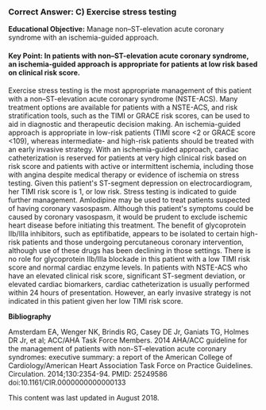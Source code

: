 
### Correct Answer: C) Exercise stress testing 

**Educational Objective:** Manage non–ST-elevation acute coronary syndrome with an ischemia-guided approach.

#### **Key Point:** In patients with non–ST-elevation acute coronary syndrome, an ischemia-guided approach is appropriate for patients at low risk based on clinical risk score.

Exercise stress testing is the most appropriate management of this patient with a non–ST-elevation acute coronary syndrome (NSTE-ACS). Many treatment options are available for patients with a NSTE-ACS, and risk stratification tools, such as the TIMI or GRACE risk scores, can be used to aid in diagnostic and therapeutic decision making. An ischemia-guided approach is appropriate in low-risk patients (TIMI score <2 or GRACE score <109), whereas intermediate- and high-risk patients should be treated with an early invasive strategy. With an ischemia-guided approach, cardiac catheterization is reserved for patients at very high clinical risk based on risk score and patients with active or intermittent ischemia, including those with angina despite medical therapy or evidence of ischemia on stress testing. Given this patient's ST-segment depression on electrocardiogram, her TIMI risk score is 1, or low risk. Stress testing is indicated to guide further management.
Amlodipine may be used to treat patients suspected of having coronary vasospasm. Although this patient's symptoms could be caused by coronary vasospasm, it would be prudent to exclude ischemic heart disease before initiating this treatment.
The benefit of glycoprotein IIb/IIIa inhibitors, such as eptifibatide, appears to be isolated to certain high-risk patients and those undergoing percutaneous coronary intervention, although use of these drugs has been declining in those settings. There is no role for glycoprotein IIb/IIIa blockade in this patient with a low TIMI risk score and normal cardiac enzyme levels.
In patients with NSTE-ACS who have an elevated clinical risk score, significant ST-segment deviation, or elevated cardiac biomarkers, cardiac catheterization is usually performed within 24 hours of presentation. However, an early invasive strategy is not indicated in this patient given her low TIMI risk score.

**Bibliography**

Amsterdam EA, Wenger NK, Brindis RG, Casey DE Jr, Ganiats TG, Holmes DR Jr, et al; ACC/AHA Task Force Members. 2014 AHA/ACC guideline for the management of patients with non-ST-elevation acute coronary syndromes: executive summary: a report of the American College of Cardiology/American Heart Association Task Force on Practice Guidelines. Circulation. 2014;130:2354-94. PMID: 25249586 doi:10.1161/CIR.0000000000000133

This content was last updated in August 2018.